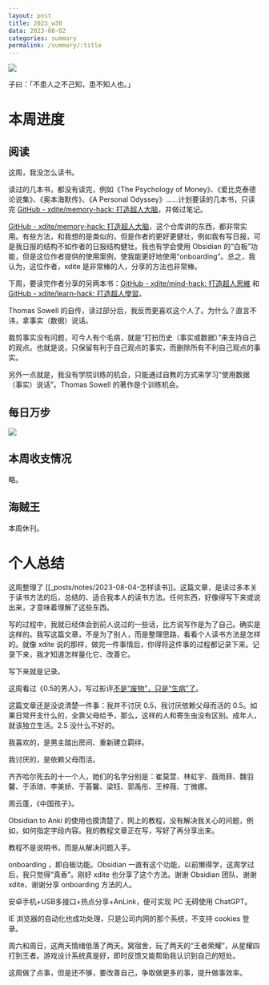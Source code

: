 ```yaml
---
layout: post
title: 2023_w30
data: 2023-08-02
categories: summary
permalink: /summary/:title
---
```


![](https://user-images.githubusercontent.com/115197878/257740755-1a157cb2-c74b-4a7e-971c-80de22fe8155.jpg)

子曰：「不患人之不己知，患不知人也。」

# 本周进度
## 阅读
这周，我没怎么读书。

读过的几本书，都没有读完，例如《The Psychology of Money》、《爱比克泰德论说集》、《奥本海默传》、《A Personal Odyssey》……计划要读的几本书，只读完 [GitHub - xdite/memory-hack: 打造超人大脑](https://github.com/xdite/memory-hack)，并做过笔记。

[GitHub - xdite/memory-hack: 打造超人大脑](https://github.com/xdite/memory-hack)，这个仓库讲的东西，都非常实用。有些方法，和我想的是类似的，但是作者的更好更健壮，例如我有写日报，可是我日报的结构不如作者的日报结构健壮。我也有学会使用 Obsidian 的“白板”功能，但是这位作者提供的使用案例，使我能更好地使用“onboarding”。总之，我认为，这位作者，xdite 是非常棒的人，分享的方法也非常棒。

下周，要读完作者分享的另两本书：[GitHub - xdite/mind-hack: 打造超人思維](https://github.com/xdite/mind-hack) 和 [GitHub - xdite/learn-hack: 打造超人學習](https://github.com/xdite/learn-hack)。

Thomas Sowell 的自传，读过部分后，我反而更喜欢这个人了。为什么？直言不讳，拿事实（数据）说话。

裁剪事实没有问题，可今人有个毛病，就是“打扮历史（事实或数据）”来支持自己的观点。也就是说，只保留有利于自己观点的事实，而删除所有不利自己观点的事实。

另外一点就是，我没有学院训练的机会，只能通过自教的方式来学习“使用数据（事实）说话”。Thomas Sowell 的著作是个训练机会。


## 每日万步
![](https://user-images.githubusercontent.com/115197878/257740789-e0a2b85e-9324-4088-9faa-7d8f62fe6792.jpg)


## 本周收支情况
略。

## 海贼王
本周休刊。


# 个人总结
这周整理了 [[_posts/notes/2023-08-04-怎样读书]]。这篇文章，是读过多本关于读书方法的后，总结的、适合我本人的读书方法。任何东西，好像得写下来或说出来，才意味着理解了这些东西。

写的过程中，我就已经体会到前人说过的一些话，比方说写作是为了自己。确实是这样的。我写这篇文章，不是为了别人，而是整理思路，看看个人读书方法是怎样的。就像 xdite 说的那样，做完一件事情后，你得将这件事的过程都记录下来。记录下来，我才知道怎样量化它、改善它。

写下来就是记录。

这周看过《0.5的男人》，写过影评[不是“废物”，只是“生病”了](https://ciceroxiao.github.io/notes/%E4%B8%8D%E6%98%AF-%E5%BA%9F%E7%89%A9-%E5%8F%AA%E6%98%AF-%E7%94%9F%E7%97%85-%E4%BA%86)。

这篇文章还是没说清楚一件事：我并不讨厌 0.5，我讨厌依赖父母而活的 0.5。如果日常开支什么的，全靠父母给予，那么，这样的人和寄生虫没有区别。成年人，就该独立生活。2.5 没什么不好的。

我喜欢的，是男主踏出房间、重新建立羁绊。

我讨厌的，是依赖父母而活。

齐齐哈尔死去的十一个人，她们的名字分别是：崔莫萱、林虹宇、聂雨菲、魏羽馨、于添琦、李美娇、于荟馨、梁钰、郭禹彤、王梓薇、丁微娜。

周云蓬，《中国孩子》。

Obsidian to Anki 的使用也摸清楚了，网上的教程，没有解决我关心的问题，例如，如何指定字段内容。我的教程文章正在写，写好了再分享出来。

教程不是说明书，而是从解决问题入手。

onboarding ，即白板功能。Obsidian 一直有这个功能，以前懒得学，这周学过后，我只觉得“真香”。刚好 xdite 也分享了这个方法。谢谢 Obsidian 团队、谢谢 xdite、谢谢分享 onboarding 方法的人。

安卓手机+USB多接口+热点分享+AnLink，便可实现 PC 无碍使用 ChatGPT。

IE 浏览器的自动化也成功处理，只是公司内网的那个系统，不支持 cookies 登录。

周六和周日，这两天情绪低落了两天。窝宿舍，玩了两天的“王者荣耀”，从星耀四打到王者。游戏设计系统真是好，即时反馈又能帮助我认识到自己的短处。

这周做了点事，但是还不够，要改善自己，争取做更多的事，提升做事效率。
